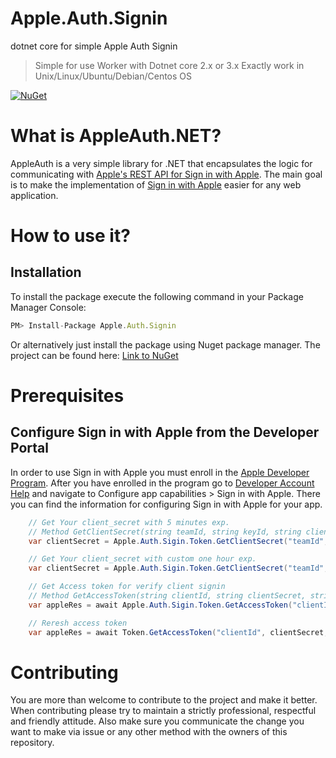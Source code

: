 # Apple.Auth.Signin
dotnet core for simple Apple Auth Signin
> Simple for use
> Worker with Dotnet core 2.x or 3.x
> Exactly work in Unix/Linux/Ubuntu/Debian/Centos OS

[![NuGet](https://img.shields.io/badge/nuget-v1.0.1-blue)](https://www.nuget.org/packages/Apple.Auth.Signin/)

# What is AppleAuth.NET?
AppleAuth is a very simple library for .NET that encapsulates the logic for communicating with [Apple's REST API for Sign in with Apple](https://developer.apple.com/documentation/sign_in_with_apple/sign_in_with_apple_rest_api).
The main goal is to make the implementation of [Sign in with Apple](https://developer.apple.com/sign-in-with-apple/) easier for any web application.

# How to use it?
## Installation
To install the package execute the following command in your Package Manager Console:
```javascript
PM> Install-Package Apple.Auth.Signin
```
Or alternatively just install the package using Nuget package manager. The project can be found here:
[Link to NuGet](https://www.nuget.org/packages/AppleAuth.NET)

# Prerequisites
## Configure Sign in with Apple from the Developer Portal
In order to use Sign in with Apple you must enroll in the [Apple Developer Program](https://developer.apple.com/programs/enroll/).
After you have enrolled in the program go to [Developer Account Help](https://help.apple.com/developer-account/) and navigate to Configure app capabilities > Sign in with Apple.
There you can find the information for configuring Sign in with Apple for your app.

```c#
    // Get Your client_secret with 5 minutes exp.
    // Method GetClientSecret(string teamId, string keyId, string clientId, string authKeyPath, int expAt = 5);
    var clientSecret = Apple.Auth.Sigin.Token.GetClientSecret("teamId", "keyId", "clientId", "authKeyPath.p8");

    // Get Your client_secret with custom one hour exp.
    var clientSecret = Apple.Auth.Sigin.Token.GetClientSecret("teamId", "keyId", "clientId", "authKeyPath.p8", 60);

    // Get Access token for verify client signin
    // Method GetAccessToken(string clientId, string clientSecret, string grantType = "authorization_code|refresh_token", string code = null, string refreshToken = null, string redirectUri = null);
    var appleRes = await Apple.Auth.Sigin.Token.GetAccessToken("clientId", clientSecret, "authorization_code", "yourClientCode");

    // Reresh access token
    var appleRes = await Token.GetAccessToken("clientId", clientSecret, "refresh_token", null, "refreshToken");
```
# Contributing

You are more than welcome to contribute to the project and make it better. When contributing please try to maintain a strictly professional, respectful and friendly attitude. Also make sure you communicate the change you want to make via issue or any other method with the owners of this repository.
